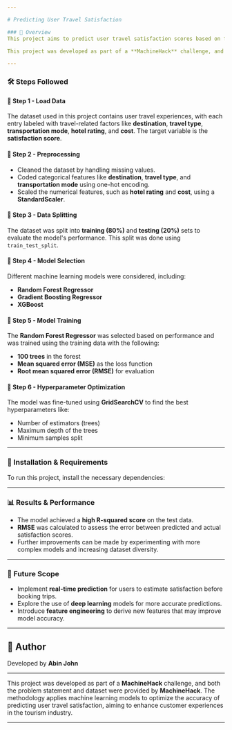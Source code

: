 ```yaml
---

# Predicting User Travel Satisfaction

### 📌 Overview  
This project aims to predict user travel satisfaction scores based on factors such as **destination**, **travel type**, **transportation mode**, **hotel rating**, and **cost**. The dataset consists of user travel experiences with these features, and the goal is to predict a satisfaction score that reflects how satisfied the user was with their travel.

This project was developed as part of a **MachineHack** challenge, and the dataset was provided by **MachineHack**.

---
```


### 🛠 Steps Followed  

#### 🔹 Step 1 - Load Data  
The dataset used in this project contains user travel experiences, with each entry labeled with travel-related factors like **destination**, **travel type**, **transportation mode**, **hotel rating**, and **cost**. The target variable is the **satisfaction score**.

#### 🔹 Step 2 - Preprocessing  
- Cleaned the dataset by handling missing values.
- Coded categorical features like **destination**, **travel type**, and **transportation mode** using one-hot encoding.
- Scaled the numerical features, such as **hotel rating** and **cost**, using a **StandardScaler**.

#### 🔹 Step 3 - Data Splitting  
The dataset was split into **training (80%)** and **testing (20%)** sets to evaluate the model's performance. This split was done using `train_test_split`.

#### 🔹 Step 4 - Model Selection  
Different machine learning models were considered, including:
- **Random Forest Regressor**
- **Gradient Boosting Regressor**
- **XGBoost**

#### 🔹 Step 5 - Model Training  
The **Random Forest Regressor** was selected based on performance and was trained using the training data with the following:
- **100 trees** in the forest
- **Mean squared error (MSE)** as the loss function
- **Root mean squared error (RMSE)** for evaluation

#### 🔹 Step 6 - Hyperparameter Optimization  
The model was fine-tuned using **GridSearchCV** to find the best hyperparameters like:
- Number of estimators (trees)
- Maximum depth of the trees
- Minimum samples split

---

### 🚀 Installation & Requirements  

To run this project, install the necessary dependencies:

---

### 📊 Results & Performance  
- The model achieved a **high R-squared score** on the test data.
- **RMSE** was calculated to assess the error between predicted and actual satisfaction scores.
- Further improvements can be made by experimenting with more complex models and increasing dataset diversity.

---

### 🎯 Future Scope  
- Implement **real-time prediction** for users to estimate satisfaction before booking trips.
- Explore the use of **deep learning** models for more accurate predictions.
- Introduce **feature engineering** to derive new features that may improve model accuracy.

---

## 📌 Author  
Developed by **Abin John**  

---

This project was developed as part of a **MachineHack** challenge, and both the problem statement and dataset were provided by **MachineHack**. The methodology applies machine learning models to optimize the accuracy of predicting user travel satisfaction, aiming to enhance customer experiences in the tourism industry.

---
